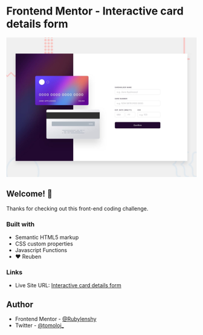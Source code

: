 # Frontend Mentor - Interactive card details form

![Design preview for the Interactive card details form coding challenge](assets/design/desktop-preview.jpg)

## Welcome! 👋

Thanks for checking out this front-end coding challenge.

### Built with

- Semantic HTML5 markup
- CSS custom properties
- Javascript Functions
- ❤️ Reuben

### Links

- Live Site URL: [Interactive card details form](https://rubylenshy.github.io/card-details-form/)

## Author

- Frontend Mentor - [@Rubylenshy](https://www.frontendmentor.io/profile/Rubylenshy)
- Twitter - [@tomoloj_](https://www.twitter.com/tomoloj_)

